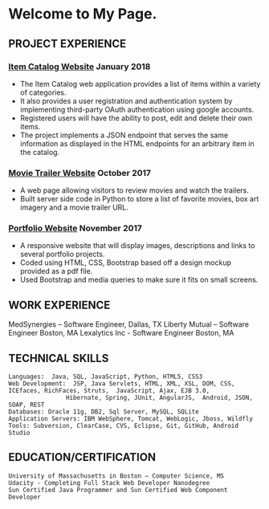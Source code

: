 # Welcome to My Page.

## PROJECT EXPERIENCE

### [Item Catalog Website](https://suchitrasompalli.github.io/fullstack-nanodegree-item-catalog/) January 2018
- The Item Catalog web application provides a list of items within a variety of
categories. 
- It also provides a user registration and authentication system by implementing third-party OAuth authentication using google accounts.
- Registered users will have the ability to post, edit and delete their own items.
- The project implements a JSON endpoint that serves the same information as displayed in the HTML endpoints for an arbitrary item in the catalog.

### [Movie Trailer Website](https://suchitrasompalli.github.io/fullstack-nanodegree-movietrailer/) October 2017
- A web page allowing visitors to review movies and watch the trailers.
- Built server side code in Python to store a list of favorite movies, box art imagery and a movie trailer URL.

### [Portfolio Website](https://suchitrasompalli.github.io/fullstack-nanodegree-portfolio/) November 2017
- A responsive website that will display images, descriptions and links to several portfolio projects.
- Coded using HTML, CSS, Bootstrap based off a design mockup provided as a pdf file.
- Used Bootstrap and media queries to make sure it fits on small screens.

## WORK EXPERIENCE

MedSynergies – Software Engineer, Dallas, TX
Liberty Mutual – Software Engineer Boston, MA
Lexalytics Inc  - Software Engineer Boston, MA 

## TECHNICAL SKILLS

	Languages:  Java, SQL, JavaScript, Python, HTML5, CSS3
	Web Development:  JSP, Java Servlets, HTML, XML, XSL, DOM, CSS, ICEfaces, RichFaces, Struts,  JavaScript, Ajax, EJB 3.0,
                    Hibernate, Spring, JUnit, AngularJS,  Android, JSON, SOAP, REST
	Databases: Oracle 11g, DB2, Sql Server, MySQL, SQLite
	Application Servers: IBM WebSphere, Tomcat, WebLogic, Jboss, Wildfly
	Tools: Subversion, ClearCase, CVS, Eclipse, Git, GitHub, Android Studio

## EDUCATION/CERTIFICATION

	University of Massachusetts in Boston – Computer Science, MS
	Udacity - Completing Full Stack Web Developer Nanodegree
	Sun Certified Java Programmer and Sun Certified Web Component Developer


